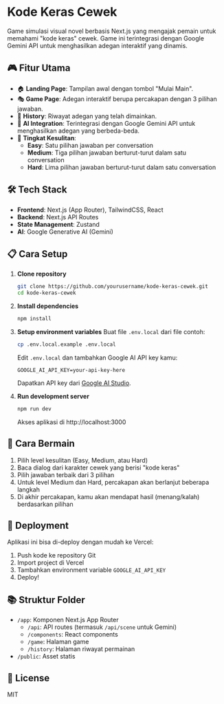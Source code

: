 # Kode Keras Cewek

Game simulasi visual novel berbasis Next.js yang mengajak pemain untuk memahami "kode keras" cewek. Game ini terintegrasi dengan Google Gemini API untuk menghasilkan adegan interaktif yang dinamis.

## 🎮 Fitur Utama

- 🏠 **Landing Page**: Tampilan awal dengan tombol "Mulai Main".
- 🎭 **Game Page**: Adegan interaktif berupa percakapan dengan 3 pilihan jawaban.
- 📝 **History**: Riwayat adegan yang telah dimainkan.
- 🤖 **AI Integration**: Terintegrasi dengan Google Gemini API untuk menghasilkan adegan yang berbeda-beda.
- 🔄 **Tingkat Kesulitan**:
  - **Easy**: Satu pilihan jawaban per conversation
  - **Medium**: Tiga pilihan jawaban berturut-turut dalam satu conversation
  - **Hard**: Lima pilihan jawaban berturut-turut dalam satu conversation

## 🛠️ Tech Stack

- **Frontend**: Next.js (App Router), TailwindCSS, React
- **Backend**: Next.js API Routes
- **State Management**: Zustand
- **AI**: Google Generative AI (Gemini)

## 📋 Cara Setup

1. **Clone repository**
   ```bash
   git clone https://github.com/yourusername/kode-keras-cewek.git
   cd kode-keras-cewek
   ```

2. **Install dependencies**
   ```bash
   npm install
   ```

3. **Setup environment variables**
   Buat file `.env.local` dari file contoh:
   ```bash
   cp .env.local.example .env.local
   ```
   Edit `.env.local` dan tambahkan Google AI API key kamu:
   ```
   GOOGLE_AI_API_KEY=your-api-key-here
   ```
   Dapatkan API key dari [Google AI Studio](https://ai.google.dev/).

4. **Run development server**
   ```bash
   npm run dev
   ```
   Akses aplikasi di http://localhost:3000

## 🎲 Cara Bermain

1. Pilih level kesulitan (Easy, Medium, atau Hard)
2. Baca dialog dari karakter cewek yang berisi "kode keras"
3. Pilih jawaban terbaik dari 3 pilihan
4. Untuk level Medium dan Hard, percakapan akan berlanjut beberapa langkah
5. Di akhir percakapan, kamu akan mendapat hasil (menang/kalah) berdasarkan pilihan

## 🚀 Deployment

Aplikasi ini bisa di-deploy dengan mudah ke Vercel:

1. Push kode ke repository Git
2. Import project di Vercel
3. Tambahkan environment variable `GOOGLE_AI_API_KEY`
4. Deploy!

## 📚 Struktur Folder

- `/app`: Komponen Next.js App Router
  - `/api`: API routes (termasuk `/api/scene` untuk Gemini)
  - `/components`: React components
  - `/game`: Halaman game
  - `/history`: Halaman riwayat permainan
- `/public`: Asset statis

## 📝 License

MIT